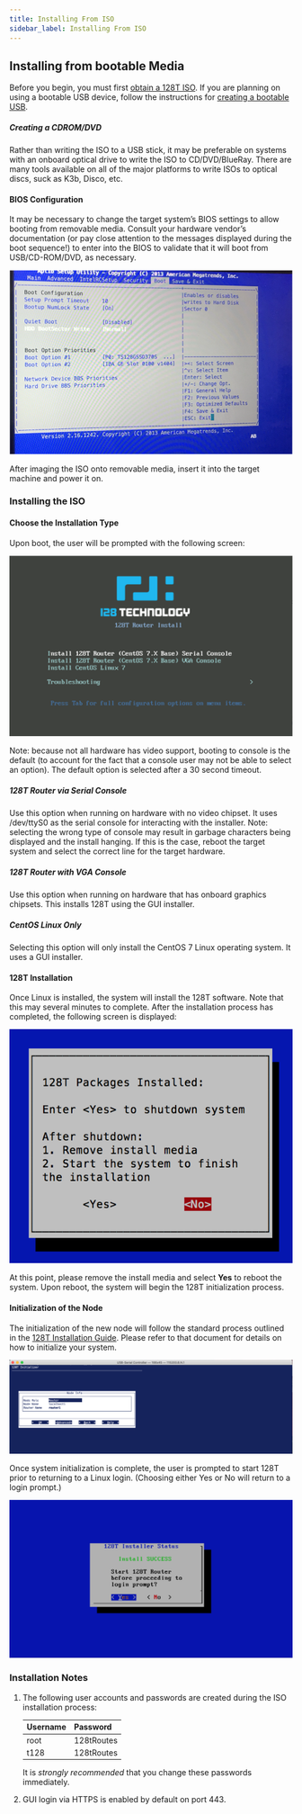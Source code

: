 ```yaml
---
title: Installing From ISO
sidebar_label: Installing From ISO
---
```




## Installing from bootable Media

Before you begin, you must first [obtain a 128T ISO](intro_downloading_iso). If you are planning on using a bootable USB device, follow the instructions for [creating a bootable USB](intro_creating_bootable_usb).

##### Creating a CDROM/DVD

Rather than writing the ISO to a USB stick, it may be preferable on systems with an onboard optical drive to write the ISO to CD/DVD/BlueRay. There are many tools available on all of the major platforms to write ISOs to optical discs, suck as K3b, Disco, etc.

#### BIOS Configuration

It may be necessary to change the target system’s BIOS settings to allow booting from removable media. Consult your hardware vendor’s documentation (or pay close attention to the messages displayed during the boot sequence!) to enter into the BIOS to validate that it will boot from USB/CD-ROM/DVD, as necessary.

![BIOS Screen](/img/intro_installation_bootable_media_bios.png)

After imaging the ISO onto removable media, insert it into the target machine and power it on.

### Installing the ISO

#### Choose the Installation Type

Upon boot, the user will be prompted with the following screen:

![Boot Screen](/img/intro_installation_bootable_media_boot.png)

Note: because not all hardware has video support, booting to console is the default (to account for the fact that a console user may not be able to select an option). The default option is selected after a 30 second timeout.

##### 128T Router via Serial Console

Use this option when running on hardware with no video chipset. It uses /dev/ttyS0 as the serial console for interacting with the installer.
Note: selecting the wrong type of console may result in garbage characters being displayed and the install hanging. If this is the case, reboot the target system and select the correct line for the target hardware.

##### 128T Router with VGA Console

Use this option when running on hardware that has onboard graphics chipsets. This installs 128T using the GUI installer.

##### CentOS Linux Only

Selecting this option will only install the CentOS 7 Linux operating system. It uses a GUI installer.

#### 128T Installation

Once Linux is installed, the system will install the 128T software. Note that this may several minutes to complete. After the installation process has completed, the following screen is displayed:

![Installation Complete](/img/intro_installation_bootable_media_install_complete.png)

At this point, please remove the install media and select **Yes** to reboot the system. Upon reboot, the system will begin the 128T initialization process.

#### Initialization of the Node

The initialization of the new node will follow the standard process outlined in the [128T Installation Guide](intro_installation_installer). Please refer to that document for details on how to initialize your system.

![Initializer](/img/intro_installation_bootable_media_initializer.png)

Once system initialization is complete, the user is prompted to start 128T prior to returning to a Linux login. (Choosing either Yes or No will return to a login prompt.)

![Initialization Complete](/img/intro_installation_bootable_media_complete.png)

### Installation Notes

1. The following user accounts and passwords are created during the ISO installation process:

   | Username | Password   |
   | -------- | ---------- |
   | root     | 128tRoutes |
   | t128     | 128tRoutes |

   It is *strongly recommended* that you change these passwords immediately.

2. GUI login via HTTPS is enabled by default on port 443.
